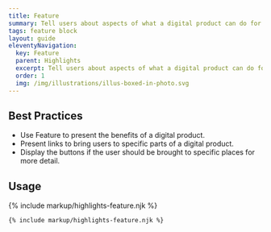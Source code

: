 ```yaml
---
title: Feature
summary: Tell users about aspects of what a digital product can do for them.
tags: feature block
layout: guide
eleventyNavigation:
  key: Feature
  parent: Highlights
  excerpt: Tell users about aspects of what a digital product can do for them.
  order: 1
  img: /img/illustrations/illus-boxed-in-photo.svg
---
```


## Best Practices

- Use Feature to present the benefits of a digital product.
- Present links to bring users to specific parts of a digital product.
- Display the buttons if the user should be brought to specific places for more detail.

## Usage

{% include markup/highlights-feature.njk %}

```html
{% include markup/highlights-feature.njk %}
```
